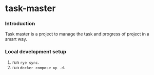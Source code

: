 # task-master

### Introduction
Task master is a project to manage the task and progress of project in a smart way.

### Local development setup
1. run `rye sync`.
2. run `docker compose up -d`.

